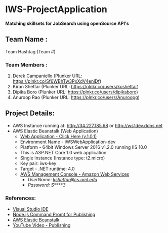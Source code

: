 # IWS-ProjectApplication
**Matching skillsets for JobSearch using openSource API's**
## Team Name : 
Team Hashtag (Team #)
### Team Members :
1. Derek Campaniello (Plunker URL: https://plnkr.co/Sf6WBhTw3PxXdV4enlDf)
2. Kiran Shettar (Plunker URL: https://plnkr.co/users/kcshettar)
3. Dipika Boro (Plunker URL: https://plnkr.co/users/dipikaboro)
4. Anuroop Rao (Plunker URL: https://plnkr.co/users/Anuroopg)
## Project Details:
- AWS Instance running at: http://34.227.185.68 or http://ws1dev.ddns.net
- AWS Elastic Beanstalk (Web Application)
    - [Web Application - Click Here (v.1.0.1)](http://iwswebapplication-dev.us-west-2.elasticbeanstalk.com/)
    - Environment Name - IWSWebApplication-dev
    - Platform - 64bit Windows Server 2016 v1.2.0 running IIS 10.0
    - This is ASP.NET Core 1.0 web application
    - Single Instance (Instance type: t2.micro)
    - Key pair: iws-key 
    - Target - .NET runtime: 4.0 
    - [AWS Management Console - Amazon Web Services](https://aws.amazon.com/console/)
        - *UserName: kshettar@cs.uml.edu*
        - *Password: S******3*
### References: 
- [Visual Studio IDE](https://www.visualstudio.com/vs/)
- [Node.js Command Promt for Publishing](https://docs.npmjs.com/getting-started/installing-node)
- [AWS Elastic Beanstalk](https://aws.amazon.com/elasticbeanstalk/)
- [YouTube Video - Publishing](https://www.youtube.com/watch?v=7TERFQ_U9W0)

